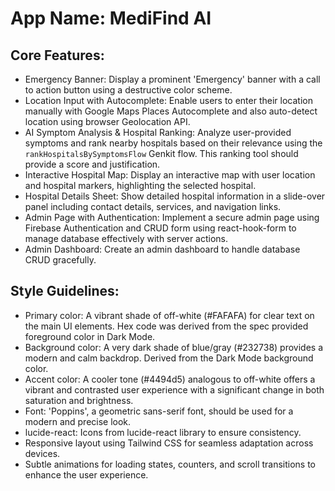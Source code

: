 # **App Name**: MediFind AI

## Core Features:

- Emergency Banner: Display a prominent 'Emergency' banner with a call to action button using a destructive color scheme.
- Location Input with Autocomplete: Enable users to enter their location manually with Google Maps Places Autocomplete and also auto-detect location using browser Geolocation API.
- AI Symptom Analysis & Hospital Ranking: Analyze user-provided symptoms and rank nearby hospitals based on their relevance using the `rankHospitalsBySymptomsFlow` Genkit flow.  This ranking tool should provide a score and justification.
- Interactive Hospital Map: Display an interactive map with user location and hospital markers, highlighting the selected hospital.
- Hospital Details Sheet: Show detailed hospital information in a slide-over panel including contact details, services, and navigation links.
- Admin Page with Authentication: Implement a secure admin page using Firebase Authentication and CRUD form using react-hook-form to manage database effectively with server actions.
- Admin Dashboard: Create an admin dashboard to handle database CRUD gracefully.

## Style Guidelines:

- Primary color: A vibrant shade of off-white (#FAFAFA) for clear text on the main UI elements. Hex code was derived from the spec provided foreground color in Dark Mode.
- Background color: A very dark shade of blue/gray (#232738) provides a modern and calm backdrop. Derived from the Dark Mode background color.
- Accent color: A cooler tone (#4494d5) analogous to off-white offers a vibrant and contrasted user experience with a significant change in both saturation and brightness.
- Font: 'Poppins', a geometric sans-serif font, should be used for a modern and precise look.
- lucide-react: Icons from lucide-react library to ensure consistency.
- Responsive layout using Tailwind CSS for seamless adaptation across devices.
- Subtle animations for loading states, counters, and scroll transitions to enhance the user experience.